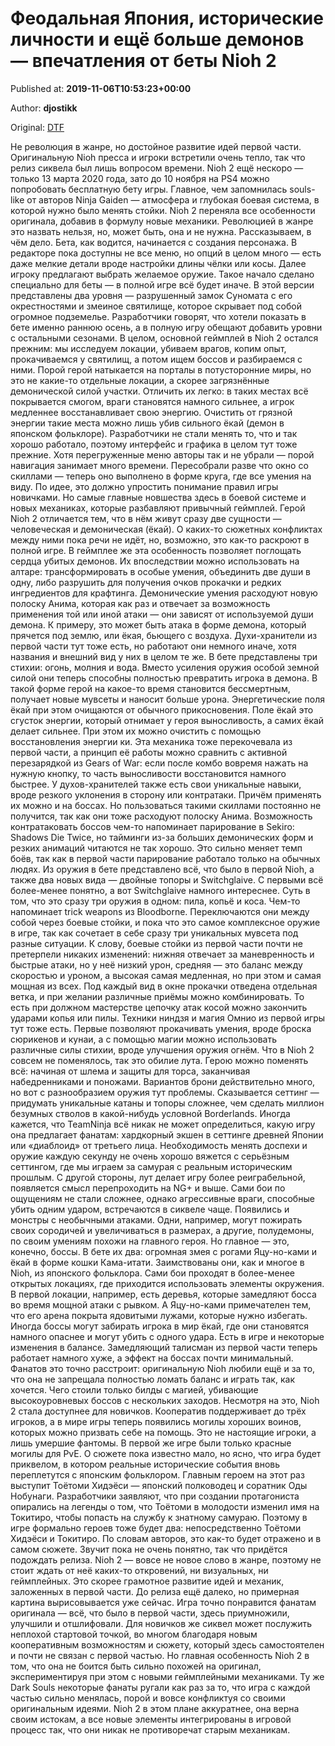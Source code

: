 
# Феодальная Япония, исторические личности и ещё больше демонов — впечатления от беты Nioh 2

Published at: **2019-11-06T10:53:23+00:00**

Author: **djostikk**

Original: [DTF](https://dtf.ru/games/79711-feodalnaya-yaponiya-istoricheskie-lichnosti-i-eshche-bolshe-demonov-vpechatleniya-ot-bety-nioh-2)

Не революция в жанре, но достойное развитие идей первой части.
Оригинальную Nioh пресса и игроки встретили очень тепло, так что релиз сиквела был лишь вопросом времени. Nioh 2 ещё нескоро — только 13 марта 2020 года, зато до 10 ноября на PS4 можно попробовать бесплатную бету игры.
Главное, чем запомнилась souls-like от авторов Ninja Gaiden — атмосфера и глубокая боевая система, в которой нужно было менять стойки. Nioh 2 переняла все особенности оригинала, добавив в формулу новые механики. Революцией в жанре это назвать нельзя, но, может быть, она и не нужна. Рассказываем, в чём дело.
Бета, как водится, начинается с создания персонажа. В редакторе пока доступны не все меню, но опций в целом много — есть даже мелкие детали вроде настройки длины чёлки или косы.
Далее игроку предлагают выбрать желаемое оружие. Такое начало сделано специально для беты — в полной игре всё будет иначе.
В этой версии представлены два уровня — разрушенный замок Суномата с его окрестностями и змеиное святилище, которое скрывает под собой огромное подземелье. Разработчики говорят, что хотели показать в бете именно раннюю осень, а в полную игру обещают добавить уровни с остальными сезонами.
В целом, основной геймплей в Nioh 2 остался прежним: мы исследуем локации, убиваем врагов, копим опыт, прокачиваемся у святилищ, а потом ищем боссов и разбираемся с ними.
Порой герой натыкается на порталы в потусторонние миры, но это не какие-то отдельные локации, а скорее загрязнённые демонической силой участки. Отличить их легко: в таких местах всё покрывается смогом, враги становятся намного сильнее, а игрок медленнее восстанавливает свою энергию. Очистить от грязной энергии такие места можно лишь убив сильного ёкай (демон в японском фольклоре).
Разработчики не стали менять то, что и так хорошо работало, поэтому интерфейс и графика в целом тут тоже прежние. Хотя перегруженные меню авторы так и не убрали — порой навигация занимает много времени. Пересобрали разве что окно со скиллами — теперь оно выполнено в форме круга, где все умения на виду. По идее, это должно упростить понимание правил игры новичками.
Но самые главные новшества здесь в боевой системе и новых механиках, которые разбавляют привычный геймплей. Герой Nioh 2 отличается тем, что в нём живут сразу две сущности — человеческая и демоническая (ёкай). О каких-то сюжетных конфликтах между ними пока речи не идёт, но, возможно, это как-то раскроют в полной игре.
В геймплее же эта особенность позволяет поглощать сердца убитых демонов. Их впоследствии можно использовать на алтаре: трансформировать в особые умения, объединить две души в одну, либо разрушить для получения очков прокачки и редких ингредиентов для крафтинга.
Демонические умения расходуют новую полоску Анима, которая как раз и отвечает за возможность применения той или иной атаки — они зависят от используемой души демона. К примеру, это может быть атака в форме демона, который прячется под землю, или ёкая, бьющего с воздуха.
Духи-хранители из первой части тут тоже есть, но работают они немного иначе, хотя названия и внешний вид у них в целом те же. В бете представлены три стихии: огонь, молния и вода. Вместо усиления оружия особой земной силой они теперь способны полностью превратить игрока в демона.
В такой форме герой на какое-то время становится бессмертным, получает новые мувсеты и наносит больше урона. Энергетические поля ёкай при этом очищаются от обычного прикосновения. Поле ёкай это сгусток энергии, который отнимает у героя выносливость, а самих ёкай делает сильнее.
При этом их можно очистить с помощью восстановления энергии ки. Эта механика тоже перекочевала из первой части, а принцип её работы можно сравнить с активной перезарядкой из Gears of War: если после комбо вовремя нажать на нужную кнопку, то часть выносливости восстановится намного быстрее.
У духов-хранителей также есть свои уникальные навыки, вроде резкого уклонения в сторону или контратаки. Причём применять их можно и на боссах. Но пользоваться такими скиллами постоянно не получится, так как они тоже расходуют полоску Анима.
Возможность контратаковать боссов чем-то напоминает парирование в Sekiro: Shadows Die Twice, но тайминги из-за больших демонических форм и резких анимаций читаются не так хорошо. Это сильно меняет темп боёв, так как в первой части парирование работало только на обычных людях.
Из оружия в бете представлено всё, что было в первой Nioh, а также два новых вида — двойные топоры и Switchglaive. С первыми всё более-менее понятно, а вот Switchglaive намного интереснее. Суть в том, что это сразу три оружия в одном: пила, копьё и коса. Чем-то напоминает trick weapons из Bloodborne. Переключаются они между собой через боевые стойки, и пока что это самое комплексное оружие в игре, так как сочетает в себе сразу три уникальных мувсета под разные ситуации.
К слову, боевые стойки из первой части почти не претерпели никаких изменений: нижняя отвечает за маневренность и быстрые атаки, но у неё низкий урон, средняя — это баланс между скоростью и уроном, а высокая самая медленная, но при этом и самая мощная из всех.
Под каждый вид в окне прокачки отведена отдельная ветка, и при желании различные приёмы можно комбинировать. То есть при должном мастерстве цепочку атак косой можно закончить ударами копья или пилы.
Техники ниндзя и магия Омнио из первой игры тут тоже есть. Первые позволяют прокачивать умения, вроде броска сюрикенов и кунаи, а с помощью магии можно использовать различные силы стихии, вроде улучшения оружия огнём.
Что в Nioh 2 совсем не поменялось, так это обилие лута. Герою можно поменять всё: начиная от шлема и защиты для торса, заканчивая набедренниками и поножами. Вариантов брони действительно много, но вот с разнообразием оружия тут проблемы. Сказывается сеттинг — придумать уникальные катаны и топоры сложнее, чем сделать миллион безумных стволов в какой-нибудь условной Borderlands.
Иногда кажется, что TeamNinja всё никак не может определиться, какую игру она предлагает фанатам: хардкорный экшен в сеттинге древней Японии или «диаблоид» от третьего лица. Необходимость менять доспехи и оружие каждую секунду не очень хорошо вяжется с серьёзным сеттингом, где мы играем за самурая с реальным историческим прошлым. С другой стороны, лут делает игру более реиграбельной, появляется смысл перепроходить на NG+ и выше.
Сами бои по ощущениям не стали сложнее, однако агрессивные враги, способные убить одним ударом, встречаются в сиквеле чаще. Появились и монстры с необычными атаками. Одни, например, могут пожирать своих сородичей и увеличиваться в размерах, а другие, полудемоны, по своим умениям похожи на главного героя.
Но главное — это, конечно, боссы. В бете их два: огромная змея с рогами Яцу-но-ками и ёкай в форме кошки Кама-итати. Заимствованы они, как и многое в Nioh, из японского фольклора.
Сами бои проходят в более-менее открытых локациях, где приходится использовать элементы окружения. В первой локации, например, есть деревья, которые замедляют босса во время мощной атаки с рывком. А Яцу-но-ками примечателен тем, что его арена покрыта ядовитыми лужами, которые нужно избегать.
Иногда боссы могут забирать игрока в мир ёкай, где они становятся намного опаснее и могут убить с одного удара.
Есть в игре и некоторые изменения в балансе. Замедляющий талисман из первой части теперь работает намного хуже, а эффект на боссах почти минимальный. Фанатов это точно расстроит: оригинальную Nioh любили ещё и за то, что она не запрещала полностью ломать баланс и играть так, как хочется. Чего стоили только билды с магией, убивающие высокоуровневых боссов с нескольких заходов.
Несмотря на это, Nioh 2 стала доступнее для новичков. Кооператив поддерживает до трёх игроков, а в мире игры теперь появились могилы хороших воинов, которых можно призвать себе на помощь. Это не настоящие игроки, а лишь умершие фантомы. В первой же игре были только красные могилы для PvE.
О сюжете пока известно мало, но ясно, что игра будет приквелом, в котором реальные исторические события вновь переплетутся с японским фольклором.
Главным героем на этот раз выступит Тоётоми Хидэёси — японский полководец и соратник Оды Нобунаги. Разработчики заявляют, что при создании протагониста опирались на легенды о том, что Тоётоми в молодости изменил имя на Токитиро, чтобы попасть на службу к знатному самураю. Поэтому в игре формально героев тоже будет два: непосредственно Тоётоми Хидэёси и Токитиро. По словам авторов, это как-то будет отражено и в самом сюжете. Звучит пока не очень понятно, так что придётся подождать релиза.
Nioh 2 — вовсе не новое слово в жанре, поэтому не стоит ждать от неё каких-то откровений, ни визуальных, ни геймплейных. Это скорее грамотное развитие идей и механик, заложенных в первой части.
До релиза ещё далеко, но примерная картина вырисовывается уже сейчас. Игра точно понравится фанатам оригинала — всё, что было в первой части, здесь приумножили, улучшили и отшлифовали. Для новичков же сиквел может послужить неплохой стартовой точкой, во многом благодаря новым кооперативным возможностям и сюжету, который здесь самостоятелен и почти не связан с первой частью.
Но главная особенность Nioh 2 в том, что она не боится быть сильно похожей на оригинал, экспериментируя при этом с новыми геймплейными механиками. Ту же Dark Souls некоторые фанаты ругали как раз за то, что игра с каждой частью сильно менялась, порой и вовсе конфликтуя со своими оригинальным идеями.
Nioh 2 в этом плане аккуратнее, она верна своим истокам, а все новые элементы интегрированы в игровой процесс так, что они никак не противоречат старым механикам.
